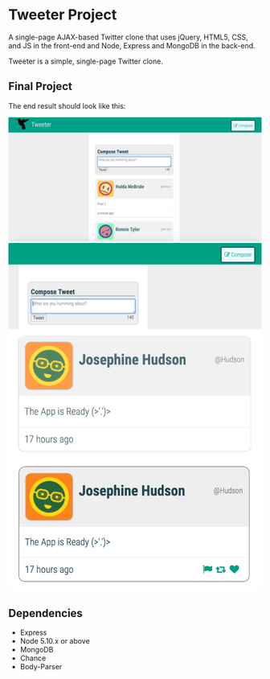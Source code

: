 # Tweeter Project

A single-page AJAX-based Twitter clone that uses jQuery, HTML5, CSS, and JS in the front-end and Node, Express and MongoDB in the back-end.

Tweeter is a simple, single-page Twitter clone.


## Final Project

The end result should look like this:

!["Screenshot of the page"](https://github.com/marcossilvabr/tweetr/blob/master/docs/homepage.png)
!["Screenshot of compose"](https://github.com/marcossilvabr/tweetr/blob/master/docs/composetweet.png)
!["Screenshot of tweet"](https://github.com/marcossilvabr/tweetr/blob/master/docs/tweet.png)
!["Screenshot of tweet hovered"](https://github.com/marcossilvabr/tweetr/blob/master/docs/tweethovered.png)

## Dependencies

- Express
- Node 5.10.x or above
- MongoDB
- Chance
- Body-Parser
